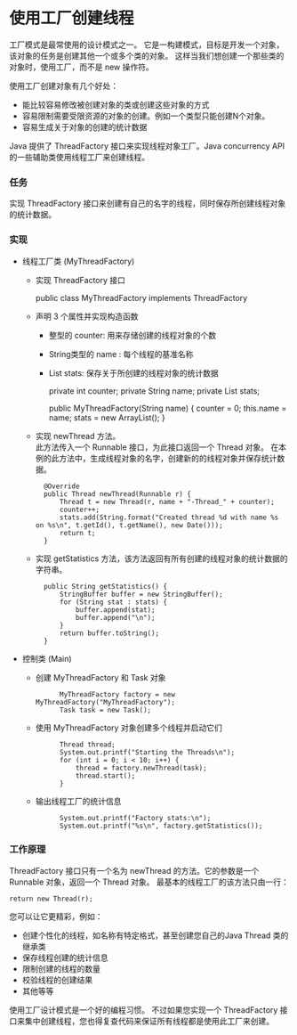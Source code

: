 使用工厂创建线程
====

工厂模式是最常使用的设计模式之一。
它是一构建模式，目标是开发一个对象，该对象的任务是创建其他一个或多个类的对象。
这样当我们想创建一个那些类的对象时，使用工厂，而不是 new 操作符。

使用工厂创建对象有几个好处：

* 能比较容易修改被创建对象的类或创建这些对象的方式
* 容易限制需要受限资源的对象的创建。例如一个类型只能创建N个对象。
* 容易生成关于对象的创建的统计数据

Java 提供了 ThreadFactory 接口来实现线程对象工厂。Java concurrency API 的一些辅助类使用线程工厂来创建线程。


### 任务

实现 ThreadFactory 接口来创建有自己的名字的线程，同时保存所创建线程对象的统计数据。


### 实现

* 线程工厂类 (MyThreadFactory)

    * 实现 ThreadFactory 接口

        public class MyThreadFactory implements ThreadFactory

    * 声明 3 个属性并实现构造函数
        * 整型的 counter: 用来存储创建的线程对象的个数
        * String类型的 name : 每个线程的基准名称
        * List<String> stats: 保存关于所创建的线程对象的统计数据

            private int counter;
            private String name;
            private List<String> stats;

            public MyThreadFactory(String name) {
                counter = 0;
                this.name = name;
                stats = new ArrayList<String>();
            }

    * 实现 newThread 方法。
        <br/>
        此方法传入一个 Runnable 接口，为此接口返回一个 Thread 对象。
        在本例的此方法中，生成线程对象的名字，创建新的的线程对象并保存统计数据。

            @Override
            public Thread newThread(Runnable r) {
                Thread t = new Thread(r, name + "-Thread_" + counter);
                counter++;
                stats.add(String.format("Created thread %d with name %s on %s\n", t.getId(), t.getName(), new Date()));
                return t;
            }

    * 实现 getStatistics 方法，该方法返回有所有创建的线程对象的统计数据的字符串。

            public String getStatistics() {
                StringBuffer buffer = new StringBuffer();
                for (String stat : stats) {
                    buffer.append(stat);
                    buffer.append("\n");
                }
                return buffer.toString();
            }


* 控制类 (Main)

    * 创建 MyThreadFactory 和 Task 对象

                MyThreadFactory factory = new MyThreadFactory("MyThreadFactory");
                Task task = new Task();

    * 使用 MyThreadFactory 对象创建多个线程并启动它们

                Thread thread;
                System.out.printf("Starting the Threads\n");
                for (int i = 0; i < 10; i++) {
                    thread = factory.newThread(task);
                    thread.start();
                }

    * 输出线程工厂的统计信息

                System.out.printf("Factory stats:\n");
                System.out.printf("%s\n", factory.getStatistics());


### 工作原理

ThreadFactory 接口只有一个名为 newThread 的方法。它的参数是一个 Runnable 对象，返回一个 Thread 对象。
最基本的线程工厂的该方法只由一行：

    return new Thread(r);

您可以让它更精彩，例如：

* 创建个性化的线程，如名称有特定格式，甚至创建您自己的Java Thread 类的继承类
* 保存线程创建的统计信息
* 限制创建的线程的数量
* 校验线程的创建结果
* 其他等等


使用工厂设计模式是一个好的编程习惯。
不过如果您实现一个 ThreadFactory 接口来集中创建线程，您也得复查代码来保证所有线程都是使用此工厂来创建。






